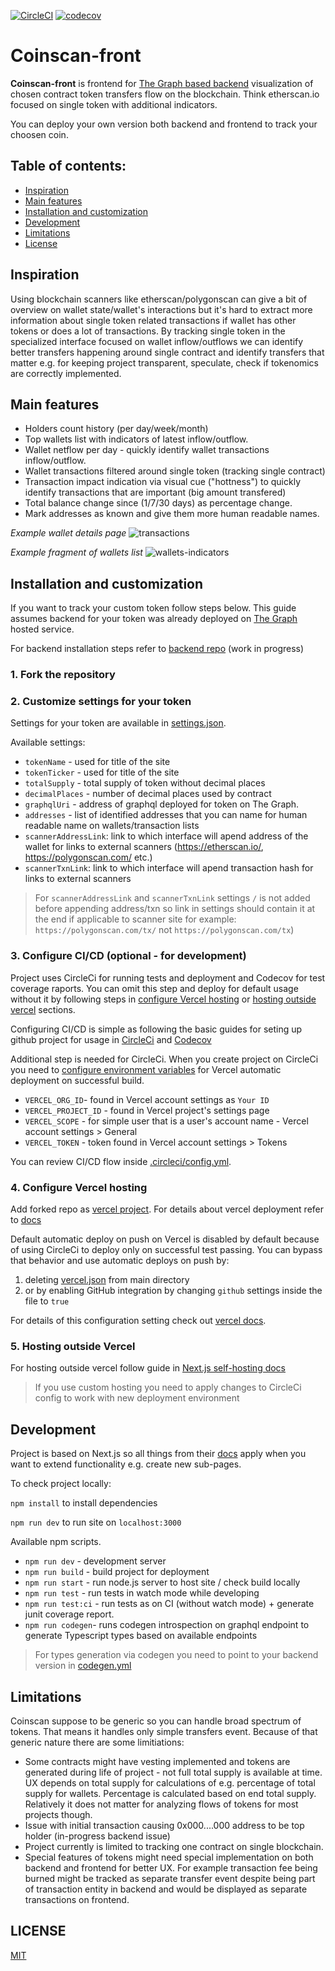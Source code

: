 [![CircleCI](https://img.shields.io/circleci/build/github/tourist/coinscan-front/dev)](https://app.circleci.com/pipelines/github/tourist/coinscan-front)
[![codecov](https://codecov.io/gh/tourist/coinscan-front/branch/dev/graph/badge.svg)](https://codecov.io/gh/tourist/coinscan-front)


# Coinscan-front

**Coinscan-front** is frontend for [The Graph based backend](https://github.com/tourist/coinscan-champ "The Graph based backend") visualization of chosen contract token transfers flow on the blockchain. Think etherscan.io focused on single token with additional indicators.

You can deploy your own version both backend and frontend to track your choosen coin.

## Table of contents:


- [Inspiration](#inspiration)
- [Main features](#main-features)
- [Installation and customization](#installation-and-customization)
- [Development](#development)
- [Limitations](#limitations)
- [License](#license)

## Inspiration

Using blockchain scanners like etherscan/polygonscan can give a bit of overview on wallet state/wallet's interactions but it's hard to extract more information about single token related transactions if wallet has other tokens or does a lot of transactions. By tracking single token in the specialized interface focused on wallet inflow/outflows we can identify better transfers happening around single contract and identify transfers that matter e.g. for keeping project transparent, speculate, check if tokenomics are correctly implemented.

## Main features



- Holders count history (per day/week/month)
- Top wallets list with indicators of latest inflow/outflow.
- Wallet netflow per day - quickly identify wallet transactions inflow/outflow.
- Wallet transactions filtered around single token (tracking single contract)
- Transaction impact indication via visual cue ("hottness") to quickly identify transactions that are important (big amount transfered)
- Total balance change since (1/7/30 days) as percentage change.
- Mark addresses as known and give them more human readable names.


*Example wallet details page*
![transactions](https://user-images.githubusercontent.com/356700/189219062-cb7eafb2-fb6d-44c8-80c7-569ec1d9f435.png)


*Example fragment of wallets list*
![wallets-indicators](https://user-images.githubusercontent.com/356700/189219860-61516ead-8167-444d-aa6f-5f45871eb93a.png)


## Installation and customization

If you want to track your custom token follow steps below.
This guide assumes backend for your token was already deployed on [The Graph](https://thegraph.com/en/) hosted service.

For backend installation steps refer to [backend repo](https://github.com/tourist/coinscan-champ "backend repo") (work in progress)

### 1. Fork the repository

### 2. Customize settings for your token

Settings for your token are available in [settings.json](settings.json).

Available settings:
- `tokenName` - used for title of the site
- `tokenTicker` - used for title of the site
- `totalSupply` - total supply of token without decimal places
- `decimalPlaces` - number of decimal places used by contract
- `graphqlUri` - address of graphql deployed for token on The Graph.
- `addresses` - list of identified addresses that you can name for human readable name on wallets/transaction lists
- `scannerAddressLink`: link to which interface will apend address of the wallet for links to external scanners (https://etherscan.io/, https://polygonscan.com/ etc.)
- `scannerTxnLink`: link to which interface will apend transaction hash for links to external scanners
 
> For `scannerAddressLink` and `scannerTxnLink` settings `/` is not added before appending address/txn so link in settings should contain it at the end if applicable to scanner site for example: `https://polygonscan.com/tx/` not `https://polygonscan.com/tx`)


### 3. Configure CI/CD (optional - for development)

Project uses CircleCi for running tests and deployment and Codecov for test coverage raports. You can omit this step and deploy for default usage without it by following steps in [configure Vercel hosting](#4-configure-vercel-hosting) or [hosting outside vercel](#5-hosting-outside-vercel) sections.

Configuring CI/CD is simple as following the basic guides for seting up github project for usage in [CircleCi](https://circleci.com/docs/github-integration "CircleCi") and [Codecov](https://docs.codecov.com/docs/quick-start "Codecov")

Additional step is needed for CircleCi. When you create project on CircleCi you need to  [configure environment variables](https://circleci.com/docs/env-vars#setting-an-environment-variable-in-a-project "configure environment variables") for Vercel automatic deployment on successful build.

- `VERCEL_ORG_ID`- found in Vercel account settings as `Your ID`
- `VERCEL_PROJECT_ID` - found in Vercel project's settings page
- `VERCEL_SCOPE` - for simple user that is a user's account name - Vercel account settings > General
- `VERCEL_TOKEN` - token found in Vercel account settings > Tokens

You can review CI/CD flow inside [.circleci/config.yml](.circleci/config.yml).


### 4. Configure Vercel hosting

Add forked repo as [vercel project](https://vercel.com/new "vercel project"). For details about vercel deployment refer to [docs](https://vercel.com/docs/concepts/projects/overview "docs")

Default automatic deploy on push on Vercel is disabled by default because of using CircleCi to deploy only on successful test passing.
You can bypass that behavior and use automatic deploys on push by:
1. deleting [vercel.json](vercel.json) from main directory
2. or by enabling GitHub integration by changing `github` settings inside the file to `true`

For details of this configuration setting check out [vercel docs](https://vercel.com/docs/project-configuration#git-configuration/github-enabled "vercel docs").


### 5. Hosting outside Vercel

For hosting outside vercel follow guide in [Next.js self-hosting docs](https://nextjs.org/docs/deployment#self-hosting "nextjs docs")

> If you use custom hosting you need to apply changes to CircleCi config to work with new deployment environment


## Development

Project is based on Next.js so all things from their [docs](https://nextjs.org/docs/getting-started) apply when you want to extend functionality e.g. create new sub-pages.

To check project locally:

`npm install` to install dependencies

`npm run dev` to run site on `localhost:3000`

Available npm scripts.

- `npm run dev` - development server
- `npm run build` - build project for deployment
- `npm run start` - run node.js server to host site / check build locally
- `npm run test` - run tests in watch mode while developing
- `npm run test:ci` - run tests as on CI (without watch mode) + generate junit coverage report.
- `npm run codegen`- runs codegen introspection on graphql endpoint to generate Typescript types based on available endpoints

> For types generation via codegen you need to point to your backend version in [codegen.yml](codegen.yml)


## Limitations

Coinscan suppose to be generic so you can handle broad spectrum of tokens. That means it handles only simple transfers event. Because of that generic nature there are some limitiations:

- Some contracts might have vesting implemented and tokens are generated during life of project - not full total supply is available at time. UX depends on total supply for calculations of e.g. percentage of total supply for wallets. Percentage is calculated based on end total supply. Relatively it does not matter for analyzing flows of tokens for most projects though.
- Issue with initial transaction causing 0x000....000 address to be top holder (in-progress backend issue)
- Project currently is limited to tracking one contract on single blockchain.
- Special features of tokens might need special implementation on both backend and frontend for better UX. For example transaction fee being burned might be tracked as separate transfer event despite being part of transaction entity in backend and would be displayed as separate transactions on frontend.

## LICENSE

[MIT](LICENSE)
